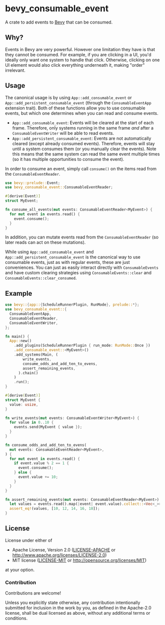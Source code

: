 # bevy_consumable_event

A crate to add events to [Bevy](https://bevyengine.org/) that can be consumed.

## Why?

Events in Bevy are very powerful. However one limitation they have is that they
cannot be consumed. For example, if you are clicking in a UI, you'd ideally only
want one system to handle that click. Otherwise, clicking on one UI element
would also click everything underneath it, making "order" irrelevant.

## Usage

The canonical usage is by using `App::add_consumable_event` or
`App::add_persistent_consumable_event` (through the `ConsumableEventApp`
extension trait). Both of these functions allow you to use consumable events,
but which one determines when you can read and consume events.

* `App::add_consumable_event`: Events will be cleared at the start of each
frame. Therefore, only systems running in the same frame *and* after a
`ConsumableEventWriter` will be able to read events.
* `App::add_persistent_consumable_event`: Events are not automatically cleared
(except already consumed events). Therefore, events will stay until a system
consumes them (or you manually clear the events). Note this means that the same
system can read the same event multiple times (so it has multiple opportunities
to consume the event).

In order to consume an event, simply call `consume()` on the items read from the
`ConsumableEventReader`.

```rust
use bevy::prelude::Event;
use bevy_consumable_event::ConsumableEventReader;

#[derive(Event)]
struct MyEvent;

fn consume_all_events(mut events: ConsumableEventReader<MyEvent>) {
  for mut event in events.read() {
    event.consume();
  }
}
```

In addition, you can mutate events read from the `ConsumableEventReader` (so
later reads can act on these mutations).

While using `App::add_consumable_event` and
`App::add_persistent_consumable_event` is the canonical way to use consumable
events, just as with regular events, these are just conveniences. You can just
as easily interact directly with `ConsumableEvents` and have custom clearing
strategies using `ConsumableEvents::clear` and
`ConsumableEvents::clear_consumed`.

## Example

```rust
use bevy::{app::{ScheduleRunnerPlugin, RunMode}, prelude::*};
use bevy_consumable_event::{
  ConsumableEventApp,
  ConsumableEventReader,
  ConsumableEventWriter,
};

fn main() {
  App::new()
    .add_plugins(ScheduleRunnerPlugin { run_mode: RunMode::Once })
    .add_consumable_event::<MyEvent>()
    .add_systems(Main, (
        write_events,
        consume_odds_and_add_ten_to_evens,
        assert_remaining_events,
      ).chain()
    )
    .run();
}

#[derive(Event)]
struct MyEvent {
  value: usize,
}

fn write_events(mut events: ConsumableEventWriter<MyEvent>) {
  for value in 0..10 {
    events.send(MyEvent { value });
  }
}

fn consume_odds_and_add_ten_to_evens(
  mut events: ConsumableEventReader<MyEvent>,
) {
  for mut event in events.read() {
    if event.value % 2 == 1 {
      event.consume();
    } else {
      event.value += 10;
    }
  }
}

fn assert_remaining_events(mut events: ConsumableEventReader<MyEvent>) {
  let values = events.read().map(|event| event.value).collect::<Vec<_>>();
  assert_eq!(values, [10, 12, 14, 16, 18]);
}
```

## License

License under either of

* Apache License, Version 2.0 ([LICENSE-APACHE](LICENSE-APACHE) or http://www.apache.org/licenses/LICENSE-2.0)
* MIT license ([LICENSE-MIT](LICENSE-MIT) or http://opensource.org/licenses/MIT)

at your option.

### Contribution

Contributions are welcome!

Unless you explicitly state otherwise, any contribution intentionally submitted
for inclusion in the work by you, as defined in the Apache-2.0 license, shall
be dual licensed as above, without any additional terms or conditions.
